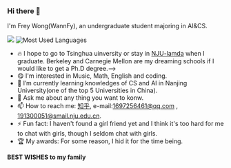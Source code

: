 ### Hi there 👋
I'm Frey Wong(WannFy), an undergraduate student majoring in AI&CS.

<!--I hope to be a great man. I want to make a legend.-->


![](https://github-readme-stats.vercel.app/api?username=WannaFy)
![Most Used Languages](https://github-readme-stats.vercel.app/api/top-langs/?username=WannaFy)<!--use &theme=dark to change it into dark mode-->

- 🔥 I hope to go to Tsinghua uinversity or stay in [NJU-lamda](https://www.lamda.nju.edu.cn/CH.MainPage.ashx) when I graduate. Berkeley and Carnegie Mellon are my dreaming schools if I would like to get a Ph.D degree.-->
- 😋 I'm interested in Music, Math, English and coding.
- 🌱 I’m currently learning knowledges of CS and AI in Nanjing University(one of the top 5 Universities in China). 
- 💬 Ask me about any thing you want to konw.
- 📫 How to reach me: [知乎](https://www.zhihu.com/people/tian-cai-68-16), e-mail:1697256461@qq.com , 191300051@smail.nju.edu.cn.
- ⚡ Fun fact: I haven't found a girl friend yet and I think it's too hard for me to chat with girls, though I seldom chat with girls.
- 🏆 My awards: For some reason, I hid it for the time being.
<!--
  - De Wang scholarship(10000)
  - Ren Min scholarship
  - East China Nine School Hackation 2020:(forth place) third prize(https://github.com/homework-is-stupid/No-touch-identification).
  - E fund cup AI+ professional competition winning prizes(优胜奖) for good performance in task1 and task2.
  - The second National algorithm Design and programming Challenge for College students in 2020-2021 (Winter Competition) Silver award.
-->
**BEST WISHES to my family**
<!--
**WannaFy/WannaFy** is a ✨ _special_ ✨ repository because its `README.md` (this file) appears on your GitHub profile.
Here are some ideas to get you started:

![](https://github-readme-stats.vercel.app/api?username=WannaFy&theme=dark)

- 🔭 I’m currently working on PA and Labs.
- 😋 I'm interested in Music, Math and coding.
- 🌱 I’m currently learning knowledges of CS and AI in Nanjing University(one of the top 7 Universities in China). 
- 👯 I’m looking to collaborate on ...
- 🤔 I’m looking for help with ...
- 💬 Ask me about any thing you want to konw.
- 📫 How to reach me: [知乎](https://www.zhihu.com/people/tian-cai-68-16),[homepage](https://WannaFy.github.io) 
- 😄 Pronouns: ...
- ⚡ Fun fact: ...
-->
